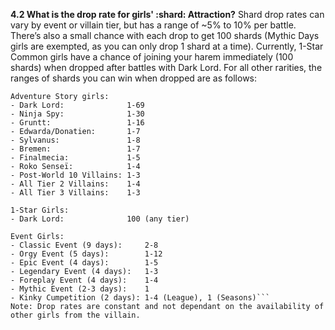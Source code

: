 __**4.2 What is the drop rate for girls' :shard: Attraction?**__
Shard drop rates can vary by event or villain tier, but has a range of ~5% to 10% per battle. There’s also a small chance with each drop to get 100 shards (Mythic Days girls are exempted, as you can only drop 1 shard at a time).  Currently, 1-Star Common girls have a chance of joining your harem immediately (100 shards) when dropped after battles with Dark Lord.  For all other rarities, the ranges of shards you can win when dropped are as follows:
```xl
Adventure Story girls:
- Dark Lord:              1-69
- Ninja Spy:              1-30
- Gruntt:                 1-16
- Edwarda/Donatien:       1-7
- Sylvanus:               1-8
- Bremen:                 1-7
- Finalmecia:             1-5
- Roko Senseï:            1-4
- Post-World 10 Villains: 1-3
- All Tier 2 Villains:    1-4
- All Tier 3 Villains:    1-3

1-Star Girls:
- Dark Lord:              100 (any tier)

Event Girls:
- Classic Event (9 days):     2-8
- Orgy Event (5 days):        1-12
- Epic Event (4 days):        1-5
- Legendary Event (4 days):   1-3
- Foreplay Event (4 days):    1-4
- Mythic Event (2-3 days):    1
- Kinky Cumpetition (2 days): 1-4 (League), 1 (Seasons)```
Note: Drop rates are constant and not dependant on the availability of other girls from the villain.

